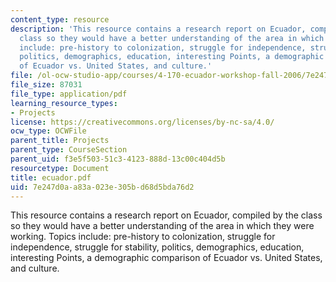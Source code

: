 ```yaml
---
content_type: resource
description: 'This resource contains a research report on Ecuador, compiled by the
  class so they would have a better understanding of the area in which they were working.  Topics
  include: pre-history to colonization, struggle for independence, struggle for stability,
  politics, demographics, education, interesting Points, a demographic comparison
  of Ecuador vs. United States, and culture.'
file: /ol-ocw-studio-app/courses/4-170-ecuador-workshop-fall-2006/7e247d0aa83a023e305bd68d5bda76d2_ecuador.pdf
file_size: 87031
file_type: application/pdf
learning_resource_types:
- Projects
license: https://creativecommons.org/licenses/by-nc-sa/4.0/
ocw_type: OCWFile
parent_title: Projects
parent_type: CourseSection
parent_uid: f3e5f503-51c3-4123-888d-13c00c404d5b
resourcetype: Document
title: ecuador.pdf
uid: 7e247d0a-a83a-023e-305b-d68d5bda76d2
---
```

This resource contains a research report on Ecuador, compiled by the class so they would have a better understanding of the area in which they were working.  Topics include: pre-history to colonization, struggle for independence, struggle for stability, politics, demographics, education, interesting Points, a demographic comparison of Ecuador vs. United States, and culture.